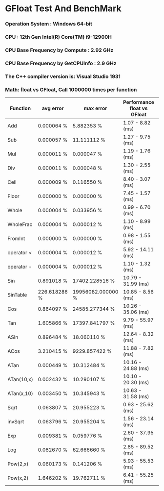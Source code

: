 # GFloat Test And BenchMark
### Operation System  : Windows 64-bit
### CPU : 12th Gen Intel(R) Core(TM) i9-12900H
### CPU Base Frequency by Compute    : 2.92 GHz
### CPU Base Frequency by GetCPUInfo : 2.9 GHz
### The C++ compiler version is: Visual Studio 1931
### Math: float vs GFloat,  Call 1000000 times per function
|Function| avg error|max error| Performance float vs GFloat | float / GFloat | float fast| GFloat fast|
|--|--|--|--|--|--|--|
|Add|0.000064 %|5.882353 %|1.07 - 8.82  (ms) |0.12|$\checkmark$||
|Sub|0.000057 %|11.111112 %|1.27 - 9.75  (ms) |0.13|$\checkmark$||
|Mul|0.000011 %|0.000047 %|1.19 - 1.76  (ms) |0.68|$\checkmark$||
|Div|0.000011 %|0.000048 %|1.30 - 2.55  (ms) |0.51|$\checkmark$||
|Ceil|0.000009 %|0.116550 %|8.40 - 3.07  (ms) |2.74||$\checkmark$|
|Floor|0.000000 %|0.000000 %|7.45 - 1.57  (ms) |4.75||$\checkmark$|
|Whole|0.000004 %|0.033956 %|0.99 - 6.70  (ms) |0.15|$\checkmark$||
|WholeFrac|0.000004 %|0.000012 %|1.10 - 8.99  (ms) |0.12|$\checkmark$||
|FromInt|0.000000 %|0.000000 %|0.98 - 1.55  (ms) |0.63|$\checkmark$||
|operator <|0.000004 %|0.000012 %|5.92 - 14.11  (ms) |0.42|$\checkmark$||
|operator -|0.000004 %|0.000012 %|1.10 - 1.32  (ms) |0.84|$\checkmark$||
|Sin|0.891018 %|17402.228516 %|10.79 - 31.99  (ms) |0.34|$\checkmark$||
|SinTable|226.618286 %|19956082.000000 %|10.85 - 8.56  (ms) |1.27||$\checkmark$|
|Cos|0.864097 %|24585.277344 %|10.26 - 35.06  (ms) |0.29|$\checkmark$||
|Tan|1.605866 %|17397.841797 %|9.79 - 55.97  (ms) |0.17|$\checkmark$||
|ASin|0.896484 %|18.060110 %|12.64 - 8.32  (ms) |1.52||$\checkmark$|
|ACos|3.210415 %|9229.857422 %|11.88 - 7.82  (ms) |1.52||$\checkmark$|
|ATan|0.000449 %|10.312484 %|10.16 - 24.88  (ms) |0.41|$\checkmark$||
|ATan(10,x)|0.002432 %|10.290107 %|10.10 - 20.30  (ms) |0.50|$\checkmark$||
|ATan(x,10)|0.003450 %|10.345943 %|10.63 - 31.58  (ms) |0.34|$\checkmark$||
|Sqrt|0.063807 %|20.955223 %|0.93 - 25.62  (ms) |0.04|$\checkmark$||
|invSqrt|0.063796 %|20.955204 %|1.56 - 23.14  (ms) |0.07|$\checkmark$||
|Exp|0.009381 %|0.059776 %|2.60 - 37.95  (ms) |0.07|$\checkmark$||
|Log|0.082670 %|62.666660 %|2.85 - 89.52  (ms) |0.03|$\checkmark$||
|Pow(2,x)|0.060173 %|0.141206 %|5.93 - 55.53  (ms) |0.11|$\checkmark$||
|Pow(x,2)|1.646202 %|19.762711 %|6.41 - 55.25  (ms) |0.12|$\checkmark$||
